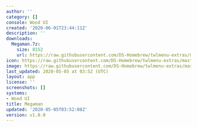 ```yaml
---
author: ''
category: []
console: Wood UI
created: '2020-06-01T23:44:11Z'
description: ''
downloads:
  Megaman.7z:
    size: 8152
    url: https://raw.githubusercontent.com/DS-Homebrew/twlmenu-extras/master/_nds/TWiLightMenu/akmenu/themes/Megaman.7z
icon: https://raw.githubusercontent.com/DS-Homebrew/twlmenu-extras/master/_nds/TWiLightMenu/akmenu/themes/meta/Megaman/icon.png
image: https://raw.githubusercontent.com/DS-Homebrew/twlmenu-extras/master/_nds/TWiLightMenu/akmenu/themes/meta/Megaman/icon.png
last_updated: 2020-05-05 at 03:52 (UTC)
layout: app
license: ''
screenshots: []
systems:
- Wood UI
title: Megaman
updated: '2020-05-05T03:52:08Z'
version: v1.0.0
---
```

